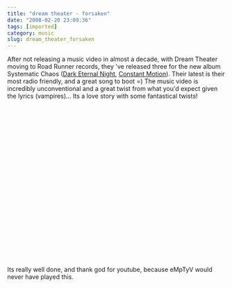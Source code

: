 ```yaml
---
title: "dream theater - forsaken"
date: "2008-02-20 23:09:36"
tags: [imported]
category: music
slug: dream_theater_forsaken
---
```

	
After not releasing a music video in almost a decade, with Dream Theater moving to Road Runner records, they 've released three for the new album Systematic Chaos (<a href="http://www.youtube.com/watch?v=EkF4JD2rO3Q">Dark Eternal Night</a>, <a href="http://www.youtube.com/watch?v=mgP1bjCfCNI">Constant Motion</a>).  Their latest is their most radio friendly, and a great song to boot =)  The music video is incredibly unconventional and a great twist from what you'd expect given the lyrics (vampires)... Its a love story with some fantastical twists!

<object width="425" height="355"><param name="movie" value="http://www.youtube.com/v/C7oH6Ku27Us&rel=1"></param><param name="wmode" value="transparent"></param><embed src="http://www.youtube.com/v/C7oH6Ku27Us&rel=1" type="application/x-shockwave-flash" wmode="transparent" width="425" height="355"></embed></object>

Its really well done, and thank god for youtube, because eMpTyV would never have played this.  
